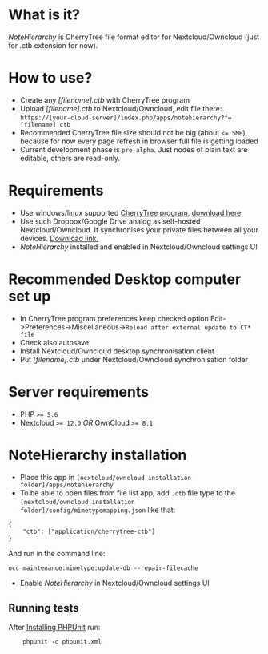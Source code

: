# What is it?
_NoteHierarchy_ is CherryTree file format editor for Nextcloud/Owncloud (just for .ctb extension for now).

# How to use?
* Create any _[filename].ctb_ with CherryTree program
* Upload _[filename].ctb_ to Nextcloud/Owncloud, edit file there: ``https://[your-cloud-server]/index.php/apps/notehierarchy?f=[filename].ctb``
* Recommended CherryTree file size should not be big (about ``<= 5MB``), because for now every page refresh in browser full file is getting loaded
* Current development phase is ``pre-alpha``. Just nodes of plain text are editable, others are read-only.  

# Requirements
* Use windows/linux supported [CherryTree program](https://www.giuspen.com/cherrytree/), [download here](https://www.giuspen.com/cherrytree/#downl)
* Use such Dropbox/Google Drive analog as self-hosted Nextcloud/Owncloud. It synchronises your private files between all your devices. [Download link.](https://nextcloud.com/install)
* _NoteHierarchy_ installed and enabled in Nextcloud/Owncloud settings UI

# Recommended Desktop computer set up  
* In CherryTree program preferences keep checked option Edit->Preferences->Miscellaneous->``Reload after external update to CT* file``
* Check also autosave
* Install Nextcloud/Owncloud desktop synchronisation client 
* Put _[filename].ctb_ under Nextcloud/Owncloud synchronisation folder 

# Server requirements
* PHP ``>= 5.6``
* Nextcloud ``>= 12.0`` _OR_ OwnCloud ``>= 8.1``

# NoteHierarchy installation
* Place this app in ``[nextcloud/owncloud installation folder]/apps/notehierarchy``
* To be able to open files from file list app, add ``.ctb`` file type to the ``[nextcloud/owncloud installation folder]/config/mimetypemapping.json`` like that:
```
{
    "ctb": ["application/cherrytree-ctb"]
}
```
And run in the command line:
```
occ maintenance:mimetype:update-db --repair-filecache
```
* Enable _NoteHierarchy_ in Nextcloud/Owncloud settings UI

## Running tests
After [Installing PHPUnit](http://phpunit.de/getting-started.html) run:
```
    phpunit -c phpunit.xml
```